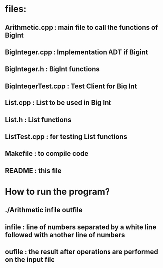# files:

## Arithmetic.cpp : main file to call the functions of BigInt

## BigInteger.cpp : Implementation ADT if Bigint

## BigInteger.h : BigInt functions

## BigIntegerTest.cpp : Test Client for Big Int

## List.cpp : List to be used in Big Int

## List.h : List functions

## ListTest.cpp : for testing List functions

## Makefile : to compile code

## README : this file

# How to run the program?
## ./Arithmetic infile outfile
## infile : line of numbers separated by a white line followed with another line of numbers
## oufile : the result after operations are performed on the input file
